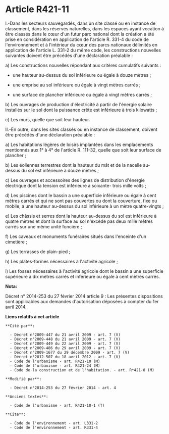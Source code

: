 # Article R421-11

I.-Dans les secteurs sauvegardés, dans un site classé ou en instance de classement, dans les réserves naturelles, dans les
espaces ayant vocation à être classés dans le cœur d'un futur parc national dont la création a été prise en considération en
application de l'article R. 331-4 du code de l'environnement et à l'intérieur du cœur des parcs nationaux délimités en
application de l'article L. 331-2 du même code, les constructions nouvelles suivantes doivent être précédés d'une déclaration
préalable : 

a) Les constructions nouvelles répondant aux critères cumulatifs suivants :

- une hauteur au-dessus du sol inférieure ou égale à douze mètres ;

- une emprise au sol inférieure ou égale à vingt mètres carrés ;

- une surface de plancher inférieure ou égale à vingt mètres carrés ; 

b) Les ouvrages de production d'électricité à partir de l'énergie solaire installés sur le sol dont la puissance crête est
inférieure à trois kilowatts ; 

c) Les murs, quelle que soit leur hauteur. 

II.-En outre, dans les sites classés ou en instance de classement, doivent être précédés d'une déclaration préalable : 

a) Les habitations légères de loisirs implantées dans les emplacements mentionnés aux 1° à 4° de l'article R. 111-32, quelle
que soit leur surface de plancher ; 

b) Les éoliennes terrestres dont la hauteur du mât et de la nacelle au-dessus du sol est inférieure à douze mètres ; 

c) Les ouvrages et accessoires des lignes de distribution d'énergie électrique dont la tension est inférieure à soixante-
trois mille volts ; 

d) Les piscines dont le bassin a une superficie inférieure ou égale à cent mètres carrés et qui ne sont pas couvertes ou dont
la couverture, fixe ou mobile, a une hauteur au-dessus du sol inférieure à un mètre quatre-vingts ; 

e) Les châssis et serres dont la hauteur au-dessus du sol est inférieure à quatre mètres et dont la surface au sol n'excède
pas deux mille mètres carrés sur une même unité foncière ; 

f) Les caveaux et monuments funéraires situés dans l'enceinte d'un cimetière ; 

g) Les terrasses de plain-pied ; 

h) Les plates-formes nécessaires à l'activité agricole ; 

i) Les fosses nécessaires à l'activité agricole dont le bassin a une superficie supérieure à dix mètres carrés et inférieure
ou égale à cent mètres carrés.

**Nota:**

Décret n° 2014-253 du 27 février 2014 article 9 : Les présentes dispositions sont applicables aux demandes d'autorisation
déposées à compter du 1er avril 2014.

**Liens relatifs à cet article**

	**Cité par**:

	  - Décret n°2009-447 du 21 avril 2009 - art. 7 (V)
	  - Décret n°2009-448 du 21 avril 2009 - art. 7 (V)
	  - Décret n°2009-449 du 22 avril 2009 - art. 7 (V)
	  - Décret n°2009-486 du 29 avril 2009 - art. 7 (V)
	  - Décret n°2009-1677 du 29 décembre 2009 - art. 7 (V)
	  - Décret n°2012-507 du 18 avril 2012 - art. 7 (V)
	  - Code de l'urbanisme - art. R421-10 (M)
	  - Code de l'urbanisme - art. R421-24 (M)
	  - Code de la construction et de l'habitation. - art. R*421-8 (M)

	**Modifié par**:

	  - Décret n°2014-253 du 27 février 2014 - art. 4

	**Anciens textes**:

	  - Code de l'urbanisme - art. R421-10-1 (T)

	**Cite**:

	  - Code de l'environnement - art. L331-2
	  - Code de l'environnement - art. R331-4
